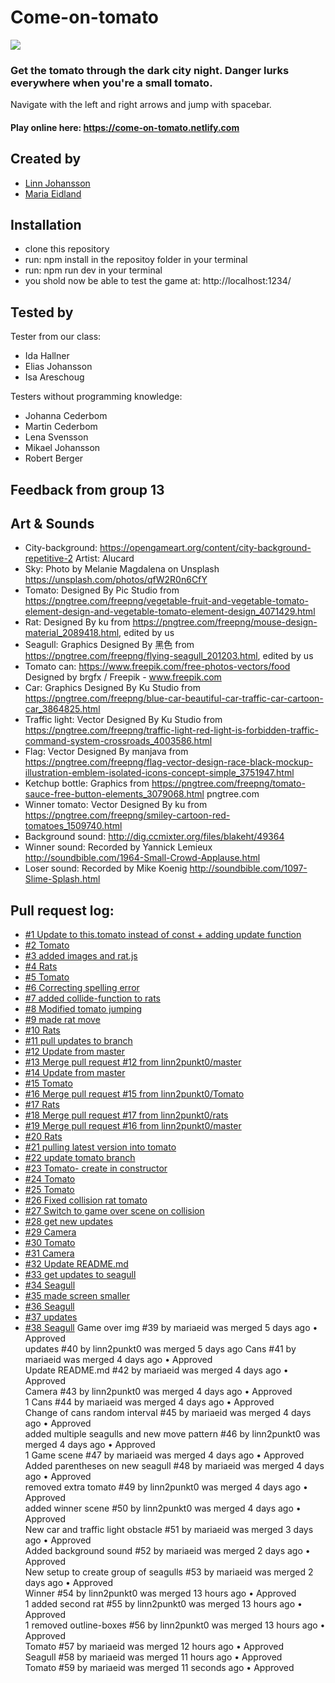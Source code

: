 # Come-on-tomato

<img src="https://media.giphy.com/media/101t9QwTM6y5oc/giphy.gif"/>

### Get the tomato through the dark city night. Danger lurks everywhere when you're a small tomato.
Navigate with the left and right arrows and jump with spacebar.

#### Play online here: https://come-on-tomato.netlify.com

## Created by
- [Linn Johansson](https://github.com/linn2punkt0?tab=repositories)
- [Maria Eidland](https://github.com/mariaeid)

## Installation
- clone this repository
- run: npm install in the repositoy folder in your terminal
- run: npm run dev in your terminal
- you shold now be able to test the game at: http://localhost:1234/

## Tested by

Tester from our class:
- Ida Hallner
- Elias Johansson
- Isa Areschoug

Testers without programming knowledge:
- Johanna Cederbom
- Martin Cederbom
- Lena Svensson
- Mikael Johansson
- Robert Berger

## Feedback from group 13

## Art & Sounds
- City-background: https://opengameart.org/content/city-background-repetitive-2 Artist: Alucard
- Sky: Photo by Melanie Magdalena on Unsplash https://unsplash.com/photos/qfW2R0n6CfY
- Tomato: Designed By Pic Studio from https://pngtree.com/freepng/vegetable-fruit-and-vegetable-tomato-element-design-and-vegetable-tomato-element-design_4071429.html
- Rat: Designed By ku from https://pngtree.com/freepng/mouse-design-material_2089418.html, edited by us
- Seagull: Graphics Designed By 黑色 from https://pngtree.com/freepng/flying-seagull_201203.html, edited by us
- Tomato can: https://www.freepik.com/free-photos-vectors/food Designed by brgfx / Freepik - www.freepik.com
- Car: Graphics Designed By Ku Studio from https://pngtree.com/freepng/blue-car-beautiful-car-traffic-car-cartoon-car_3864825.html
- Traffic light: Vector Designed By Ku Studio from https://pngtree.com/freepng/traffic-light-red-light-is-forbidden-traffic-command-system-crossroads_4003586.html
- Flag: Vector Designed By manjava from https://pngtree.com/freepng/flag-vector-design-race-black-mockup-illustration-emblem-isolated-icons-concept-simple_3751947.html
- Ketchup bottle: Graphics from https://pngtree.com/freepng/tomato-sauce-free-button-elements_3079068.html pngtree.com
- Winner tomato: Vector Designed By ku from https://pngtree.com/freepng/smiley-cartoon-red-tomatoes_1509740.html
- Background sound: http://dig.ccmixter.org/files/blakeht/49364
- Winner sound: Recorded by Yannick Lemieux http://soundbible.com/1964-Small-Crowd-Applause.html
- Loser sound: Recorded by Mike Koenig  http://soundbible.com/1097-Slime-Splash.html

## Pull request log:
- [#1 Update to this.tomato instead of const + adding update function](https://github.com/linn2punkt0/Come-on-tomato/pull/1)
- [#2 Tomato](https://github.com/linn2punkt0/Come-on-tomato/pull/2) 
- [#3 added images and rat.js](https://github.com/linn2punkt0/Come-on-tomato/pull/3) 
- [#4 Rats](https://github.com/linn2punkt0/Come-on-tomato/pull/4)
- [#5 Tomato](https://github.com/linn2punkt0/Come-on-tomato/pull/5)
- [#6 Correcting spelling error](https://github.com/linn2punkt0/Come-on-tomato/pull/6)
- [#7 added collide-function to rats](https://github.com/linn2punkt0/Come-on-tomato/pull/7)
- [#8 Modified tomato jumping](https://github.com/linn2punkt0/Come-on-tomato/pull/8)
- [#9 made rat move](https://github.com/linn2punkt0/Come-on-tomato/pull/9)
- [#10 Rats](https://github.com/linn2punkt0/Come-on-tomato/pull/10)
- [#11 pull updates to branch](https://github.com/linn2punkt0/Come-on-tomato/pull/11)
- [#12 Update from master](https://github.com/linn2punkt0/Come-on-tomato/pull/12)
- [#13 Merge pull request #12 from linn2punkt0/master](https://github.com/linn2punkt0/Come-on-tomato/pull/13)
- [#14 Update from master](https://github.com/linn2punkt0/Come-on-tomato/pull/14)
- [#15 Tomato](https://github.com/linn2punkt0/Come-on-tomato/pull/15)
- [#16 Merge pull request #15 from linn2punkt0/Tomato](https://github.com/linn2punkt0/Come-on-tomato/pull/16)
- [#17 Rats](https://github.com/linn2punkt0/Come-on-tomato/pull/17)
- [#18 Merge pull request #17 from linn2punkt0/rats](https://github.com/linn2punkt0/Come-on-tomato/pull/18)
- [#19 Merge pull request #16 from linn2punkt0/master](https://github.com/linn2punkt0/Come-on-tomato/pull/19)
- [#20 Rats](https://github.com/linn2punkt0/Come-on-tomato/pull/20)
- [#21 pulling latest version into tomato](https://github.com/linn2punkt0/Come-on-tomato/pull/21)
- [#22 update tomato branch](https://github.com/linn2punkt0/Come-on-tomato/pull/22)
- [#23 Tomato- create in constructor](https://github.com/linn2punkt0/Come-on-tomato/pull/23)
- [#24 Tomato](https://github.com/linn2punkt0/Come-on-tomato/pull/24)
- [#25 Tomato](https://github.com/linn2punkt0/Come-on-tomato/pull/25)
- [#26 Fixed collision rat tomato](https://github.com/linn2punkt0/Come-on-tomato/pull/26)
- [#27 Switch to game over scene on collision](https://github.com/linn2punkt0/Come-on-tomato/pull/27)
- [#28 get new updates](https://github.com/linn2punkt0/Come-on-tomato/pull/28)
- [#29 Camera](https://github.com/linn2punkt0/Come-on-tomato/pull/29)
- [#30 Tomato](https://github.com/linn2punkt0/Come-on-tomato/pull/30)
- [#31 Camera](https://github.com/linn2punkt0/Come-on-tomato/pull/31)
- [#32 Update README.md](https://github.com/linn2punkt0/Come-on-tomato/pull/32)
- [#33 get updates to seagull](https://github.com/linn2punkt0/Come-on-tomato/pull/33)
- [#34 Seagull](https://github.com/linn2punkt0/Come-on-tomato/pull/34)
- [#35 made screen smaller](https://github.com/linn2punkt0/Come-on-tomato/pull/35)
- [#36 Seagull](https://github.com/linn2punkt0/Come-on-tomato/pull/36)
- [#37 updates](https://github.com/linn2punkt0/Come-on-tomato/pull/37)
- [#38 Seagull](https://github.com/linn2punkt0/Come-on-tomato/pull/38)
Game over img
#39 by mariaeid was merged 5 days ago • Approved  
updates
#40 by linn2punkt0 was merged 5 days ago 
Cans 
#41 by mariaeid was merged 4 days ago • Approved  
Update README.md 
#42 by mariaeid was merged 4 days ago • Approved  
Camera 
#43 by linn2punkt0 was merged 4 days ago • Approved  
 1
Cans 
#44 by mariaeid was merged 4 days ago • Approved  
Change of cans random interval 
#45 by mariaeid was merged 4 days ago • Approved  
added multiple seagulls and new move pattern 
#46 by linn2punkt0 was merged 4 days ago • Approved  
 1
Game scene 
#47 by mariaeid was merged 4 days ago • Approved  
Added parentheses on new seagull 
#48 by mariaeid was merged 4 days ago • Approved  
removed extra tomato 
#49 by linn2punkt0 was merged 4 days ago • Approved  
added winner scene 
#50 by linn2punkt0 was merged 4 days ago • Approved  
New car and traffic light obstacle 
#51 by mariaeid was merged 3 days ago • Approved  
Added background sound 
#52 by mariaeid was merged 2 days ago • Approved  
New setup to create group of seagulls 
#53 by mariaeid was merged 2 days ago • Approved  
Winner 
#54 by linn2punkt0 was merged 13 hours ago • Approved  
 1
added second rat 
#55 by linn2punkt0 was merged 13 hours ago • Approved  
 1
removed outline-boxes 
#56 by linn2punkt0 was merged 13 hours ago • Approved  
Tomato 
#57 by mariaeid was merged 12 hours ago • Approved  
Seagull 
#58 by mariaeid was merged 11 hours ago • Approved  
Tomato 
#59 by mariaeid was merged 11 seconds ago • Approved  

